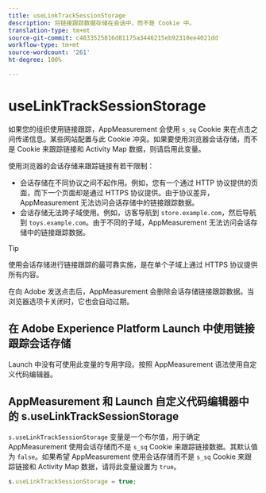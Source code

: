 ```yaml
---
title: useLinkTrackSessionStorage
description: 将链接跟踪数据存储在会话中，而不是 Cookie 中。
translation-type: tm+mt
source-git-commit: c4833525816d81175a3446215eb92310ee4021dd
workflow-type: tm+mt
source-wordcount: '261'
ht-degree: 100%

---
```



# useLinkTrackSessionStorage

如果您的组织使用链接跟踪，AppMeasurement 会使用 `s_sq` Cookie 来在点击之间传递信息。某些网站配置与此 Cookie 冲突。如果要使用浏览器会话存储，而不是 Cookie 来跟踪链接和 Activity Map 数据，则请启用此变量。

使用浏览器的会话存储来跟踪链接有若干限制：

* 会话存储在不同协议之间不起作用。例如，您有一个通过 HTTP 协议提供的页面，而下一个页面却是通过 HTTPS 协议提供。由于协议差异，AppMeasurement 无法访问会话存储中的链接跟踪数据。
* 会话存储无法跨子域使用。例如，访客导航到 `store.example.com`，然后导航到 `toys.example.com`。由于不同的子域，AppMeasurement 无法访问会话存储中的链接跟踪数据。

>[!TIP]
>
> 使用会话存储进行链接跟踪的最可靠实施，是在单个子域上通过 HTTPS 协议提供所有内容。

在向 Adobe 发送点击后，AppMeasurement 会删除会话存储链接跟踪数据。当浏览器选项卡关闭时，它也会自动过期。

## 在 Adobe Experience Platform Launch 中使用链接跟踪会话存储

Launch 中没有可使用此变量的专用字段。按照 AppMeasurement 语法使用自定义代码编辑器。

## AppMeasurement 和 Launch 自定义代码编辑器中的 s.useLinkTrackSessionStorage

`s.useLinkTrackSessionStorage` 变量是一个布尔值，用于确定 AppMeasurement 使用会话存储而不是 `s_sq` Cookie 来跟踪链接数据。其默认值为 `false`。如果希望 AppMeasurement 使用会话存储而不是 `s_sq` Cookie 来跟踪链接和 Activity Map 数据，请将此变量设置为 `true`。

```js
s.useLinkTrackSessionStorage = true;
```
